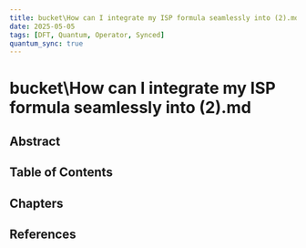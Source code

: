```yaml
---
title: bucket\How can I integrate my ISP formula seamlessly into (2).md
date: 2025-05-05
tags: [DFT, Quantum, Operator, Synced]
quantum_sync: true
---
```

# bucket\How can I integrate my ISP formula seamlessly into (2).md

## Abstract

## Table of Contents

## Chapters

## References


